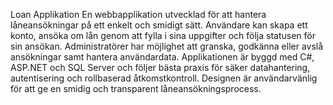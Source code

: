 
Loan Applikation
En webbapplikation utvecklad för att hantera låneansökningar på ett enkelt och smidigt sätt. Användare kan skapa ett konto, ansöka om lån genom att fylla i sina uppgifter och följa statusen för sin ansökan. Administratörer har möjlighet att granska, godkänna eller avslå ansökningar samt hantera användardata. Applikationen är byggd med C#, ASP.NET och SQL Server och följer bästa praxis för säker datahantering, autentisering och rollbaserad åtkomstkontroll. Designen är användarvänlig för att ge en smidig och transparent låneansökningsprocess.
